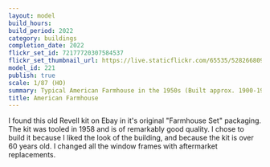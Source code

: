 ```yaml
---
layout: model
build_hours: 
build_period: 2022
category: buildings
completion_date: 2022
flickr_set_id: 72177720307584537
flickr_set_thumbnail_url: https://live.staticflickr.com/65535/52826680988_87458f89e3_m.jpg
model_id: 221
publish: true
scale: 1/87 (HO)
summary: Typical American Farmhouse in the 1950s (Built approx. 1900-1920s)
title: American Farmhouse
---
```


I found this old Revell kit on Ebay in it's original "Farmhouse Set" packaging. The kit was tooled in 1958 and is of remarkably good quality. I chose to build it because I liked the look of the building, and because the kit is over 60 years old. I changed all the window frames with aftermarket replacements.
